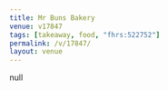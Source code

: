 ```yaml
---
title: Mr Buns Bakery
venue: v17847
tags: [takeaway, food, "fhrs:522752"]
permalink: /v/17847/
layout: venue
---
```

null